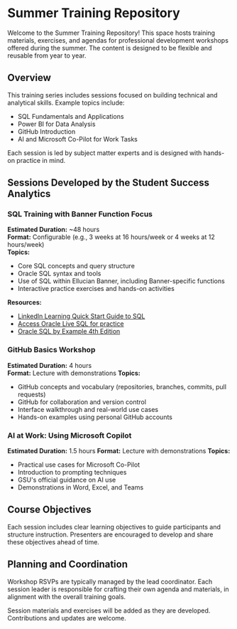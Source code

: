 # Summer Training Repository

Welcome to the Summer Training Repository! This space hosts training materials, exercises, and agendas for professional development workshops offered during the summer. The content is designed to be flexible and reusable from year to year.

## Overview

This training series includes sessions focused on building technical and analytical skills. Example topics include:

- SQL Fundamentals and Applications
- Power BI for Data Analysis
- GitHub Introduction
- AI and Microsoft Co-Pilot for Work Tasks

Each session is led by subject matter experts and is designed with hands-on practice in mind.

## Sessions Developed by the Student Success Analytics

### SQL Training with Banner Function Focus

**Estimated Duration:** ~48 hours  
**Format:** Configurable (e.g., 3 weeks at 16 hours/week or 4 weeks at 12 hours/week)  
**Topics:**
- Core SQL concepts and query structure
- Oracle SQL syntax and tools
- Use of SQL within Ellucian Banner, including Banner-specific functions
- Interactive practice exercises and hands-on activities

**Resources:**
- [LinkedIn Learning Quick Start Guide to SQL](https://www.linkedin.com/learning/quick-start-guide-to-sql)
- [Access Oracle Live SQL for practice](https://livesql.oracle.com/)
- [Oracle SQL by Example 4th Edition](https://www.oreilly.com/library/view/oracle-sql-by/9780137047345/)

### GitHub Basics Workshop

**Estimated Duration:** 4 hours  
**Format:** Lecture with demonstrations 
**Topics:**
- GitHub concepts and vocabulary (repositories, branches, commits, pull requests)
- GitHub for collaboration and version control
- Interface walkthrough and real-world use cases
- Hands-on examples using personal GitHub accounts

### AI at Work: Using Microsoft Copilot

**Estimated Duration:** 1.5 hours
**Format:** Lecture with demonstrations
**Topics:**
- Practical use cases for Microsoft Co-Pilot
- Introduction to prompting techniques
- GSU's official guidance on AI use
- Demonstrations in Word, Excel, and Teams

## Course Objectives

Each session includes clear learning objectives to guide participants and structure instruction. Presenters are encouraged to develop and share these objectives ahead of time.

## Planning and Coordination

Workshop RSVPs are typically managed by the lead coordinator. Each session leader is responsible for crafting their own agenda and materials, in alignment with the overall training goals.

Session materials and exercises will be added as they are developed. Contributions and updates are welcome.

